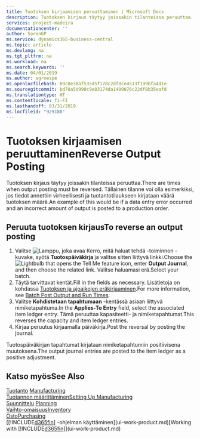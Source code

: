 ```yaml
---
title: Tuotoksen kirjaamisen peruuttaminen | Microsoft Docs
description: Tuotoksen kirjaus täytyy joissakin tilanteissa peruuttaa. Tällainen tilanne voi olla esimerkiksi, jos tiedot annettiin virheellisesti ja tuotantotilaukseen kirjataan väärä tuotoksen määrä.
services: project-madeira
documentationcenter: ''
author: SorenGP
ms.service: dynamics365-business-central
ms.topic: article
ms.devlang: na
ms.tgt_pltfrm: na
ms.workload: na
ms.search.keywords: ''
ms.date: 04/01/2019
ms.author: sgroespe
ms.openlocfilehash: 09c8e38af535d5f178c2df8ce4513f199bfa4d1e
ms.sourcegitcommit: bd78a5d990c9e83174da1409076c22df8b35eafd
ms.translationtype: HT
ms.contentlocale: fi-FI
ms.lasthandoff: 03/31/2019
ms.locfileid: "929188"
---
```

# <a name="reverse-output-posting"></a><span data-ttu-id="f6fa8-104">Tuotoksen kirjaamisen peruuttaminen</span><span class="sxs-lookup"><span data-stu-id="f6fa8-104">Reverse Output Posting</span></span>
<span data-ttu-id="f6fa8-105">Tuotoksen kirjaus täytyy joissakin tilanteissa peruuttaa.</span><span class="sxs-lookup"><span data-stu-id="f6fa8-105">There are times when output posting must be reversed.</span></span> <span data-ttu-id="f6fa8-106">Tällainen tilanne voi olla esimerkiksi, jos tiedot annettiin virheellisesti ja tuotantotilaukseen kirjataan väärä tuotoksen määrä.</span><span class="sxs-lookup"><span data-stu-id="f6fa8-106">An example of this would be if a data entry error occurred and an incorrect amount of output is posted to a production order.</span></span>  

## <a name="to-reverse-an-output-posting"></a><span data-ttu-id="f6fa8-107">Peruuta tuotoksen kirjaus</span><span class="sxs-lookup"><span data-stu-id="f6fa8-107">To reverse an output posting</span></span>  
1.  <span data-ttu-id="f6fa8-108">Valitse ![Lamppu, joka avaa Kerro, mitä haluat tehdä -toiminnon](media/ui-search/search_small.png "Kerro, mitä haluat tehdä") -kuvake, syötä **Tuotospäiväkirja** ja valitse sitten liittyvä linkki.</span><span class="sxs-lookup"><span data-stu-id="f6fa8-108">Choose the ![Lightbulb that opens the Tell Me feature](media/ui-search/search_small.png "Tell me what you want to do") icon, enter **Output Journal**, and then choose the related link.</span></span> <span data-ttu-id="f6fa8-109">Valitse haluamasi erä.</span><span class="sxs-lookup"><span data-stu-id="f6fa8-109">Select your batch.</span></span>  
2. <span data-ttu-id="f6fa8-110">Täytä tarvittavat kentät.</span><span class="sxs-lookup"><span data-stu-id="f6fa8-110">Fill in the fields as necessary.</span></span> <span data-ttu-id="f6fa8-111">Lisätietoja on kohdassa [Tuotoksen ja ajoaikojen eräkirjaaminen](production-how-to-post-output-quantity.md).</span><span class="sxs-lookup"><span data-stu-id="f6fa8-111">For more information, see [Batch Post Output and Run Times](production-how-to-post-output-quantity.md).</span></span>
3.  <span data-ttu-id="f6fa8-112">Valitse **Kohdistetaan tapahtumaan** -kentässä asiaan liittyvä nimiketapahtuma.</span><span class="sxs-lookup"><span data-stu-id="f6fa8-112">In the **Applies-To Entry** field, select the associated item ledger entry.</span></span> <span data-ttu-id="f6fa8-113">Tämä peruuttaa kapasiteetti- ja nimiketapahtumat.</span><span class="sxs-lookup"><span data-stu-id="f6fa8-113">This reverses the capacity and item ledger entries.</span></span>  
4. <span data-ttu-id="f6fa8-114">Kirjaa peruutus kirjaamalla päiväkirja.</span><span class="sxs-lookup"><span data-stu-id="f6fa8-114">Post the reversal by posting the journal.</span></span>  

<span data-ttu-id="f6fa8-115">Tuotospäiväkirjan tapahtumat kirjataan nimiketapahtumiin positiivisena muutoksena.</span><span class="sxs-lookup"><span data-stu-id="f6fa8-115">The output journal entries are posted to the item ledger as a positive adjustment.</span></span>  

## <a name="see-also"></a><span data-ttu-id="f6fa8-116">Katso myös</span><span class="sxs-lookup"><span data-stu-id="f6fa8-116">See Also</span></span>  
 <span data-ttu-id="f6fa8-117">[Tuotanto](production-manage-manufacturing.md)  </span><span class="sxs-lookup"><span data-stu-id="f6fa8-117">[Manufacturing](production-manage-manufacturing.md)  </span></span>  
 [<span data-ttu-id="f6fa8-118">Tuotannon määrittäminen</span><span class="sxs-lookup"><span data-stu-id="f6fa8-118">Setting Up Manufacturing</span></span>](production-configure-production-processes.md)  
 <span data-ttu-id="f6fa8-119">[Suunnittelu](production-planning.md)    </span><span class="sxs-lookup"><span data-stu-id="f6fa8-119">[Planning](production-planning.md)    </span></span>  
 [<span data-ttu-id="f6fa8-120">Vaihto-omaisuus</span><span class="sxs-lookup"><span data-stu-id="f6fa8-120">Inventory</span></span>](inventory-manage-inventory.md)  
 [<span data-ttu-id="f6fa8-121">Osto</span><span class="sxs-lookup"><span data-stu-id="f6fa8-121">Purchasing</span></span>](purchasing-manage-purchasing.md)  
 <span data-ttu-id="f6fa8-122">[[!INCLUDE[d365fin](includes/d365fin_md.md)] -ohjelman käyttäminen](ui-work-product.md)</span><span class="sxs-lookup"><span data-stu-id="f6fa8-122">[Working with [!INCLUDE[d365fin](includes/d365fin_md.md)]](ui-work-product.md)</span></span>  
